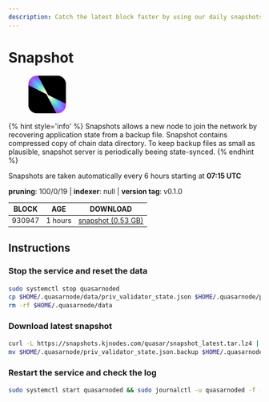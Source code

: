 ```yaml
---
description: Catch the latest block faster by using our daily snapshots.
---
```


# Snapshot

<figure><img src="https://raw.githubusercontent.com/kj89/cosmos-images/main/logos/quasar.png" alt=""><figcaption></figcaption></figure>

{% hint style='info' %}
Snapshots allows a new node to join the network by recovering application state from a backup file. 
Snapshot contains compressed copy of chain data directory. To keep backup files as small as plausible, 
snapshot server is periodically beeing state-synced.
{% endhint %}

Snapshots are taken automatically every 6 hours starting at **07:15 UTC**

**pruning**: 100/0/19 | **indexer**: null | **version tag**: v0.1.0

| BLOCK             | AGE             | DOWNLOAD                                                                                            |
| ----------------- | --------------- | --------------------------------------------------------------------------------------------------- |
| 930947 | 1 hours | [snapshot (0.53 GB)](https://snapshots.kjnodes.com/quasar/snapshot\_latest.tar.lz4) |

## Instructions

### Stop the service and reset the data

```bash
sudo systemctl stop quasarnoded
cp $HOME/.quasarnode/data/priv_validator_state.json $HOME/.quasarnode/priv_validator_state.json.backup
rm -rf $HOME/.quasarnode/data
```

### Download latest snapshot

```bash
curl -L https://snapshots.kjnodes.com/quasar/snapshot_latest.tar.lz4 | tar -Ilz4 -xf - -C $HOME/.quasarnode
mv $HOME/.quasarnode/priv_validator_state.json.backup $HOME/.quasarnode/data/priv_validator_state.json
```

### Restart the service and check the log

```bash
sudo systemctl start quasarnoded && sudo journalctl -u quasarnoded -f --no-hostname -o cat
```
